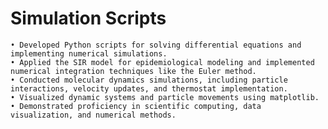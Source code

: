 # Simulation Scripts
    • Developed Python scripts for solving differential equations and implementing numerical simulations.
    • Applied the SIR model for epidemiological modeling and implemented numerical integration techniques like the Euler method.
    • Conducted molecular dynamics simulations, including particle interactions, velocity updates, and thermostat implementation.
    • Visualized dynamic systems and particle movements using matplotlib.
    • Demonstrated proficiency in scientific computing, data visualization, and numerical methods.
